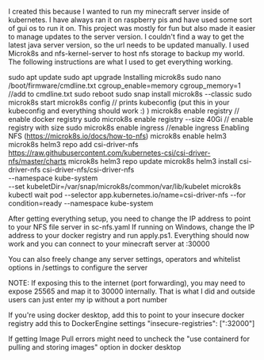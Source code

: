 I created this because I wanted to run my minecraft server inside of kubernetes. I have always ran it on raspberry pis and have used some sort of gui os to run it on. 
This project was mostly for fun but also made it easier to manage updates to the server version. I couldn't find a way to get the latest java server version, so the url needs to be updated manually.
I used Microk8s and nfs-kernel-server to host nfs storage to backup my world. The following instructions are what I used to get everything working.

sudo apt update
sudo apt upgrade
Installing microk8s
sudo nano /boot/firmware/cmdline.txt
cgroup_enable=memory cgroup_memory=1 //add to cmdline.txt
sudo reboot
sudo snap install microk8s --classic
sudo microk8s start
microk8s config // prints kubeconfig (put this in your kubeconfig and everything should work :) )
microk8s enable registry // enable docker registry
sudo microk8s enable registry --size 40Gi // enable registry with size
sudo microk8s enable ingress //enable ingress
Enabling NFS (https://microk8s.io/docs/how-to-nfs)
microk8s enable helm3
microk8s helm3 repo add csi-driver-nfs https://raw.githubusercontent.com/kubernetes-csi/csi-driver-nfs/master/charts
microk8s helm3 repo update
microk8s helm3 install csi-driver-nfs csi-driver-nfs/csi-driver-nfs \
    --namespace kube-system \
    --set kubeletDir=/var/snap/microk8s/common/var/lib/kubelet
microk8s kubectl wait pod --selector app.kubernetes.io/name=csi-driver-nfs --for condition=ready --namespace kube-system

After getting everything setup, you need to change the IP address to point to your NFS file server in sc-nfs.yaml
If running on Windows, change the IP address to your docker registry and run apply.ps1. Everything should now work and you can connect to your minecraft server at <yourIp>:30000

You can also freely change any server settings, operators and whitelist options in /settings to configure the server

NOTE: If exposing this to the internet (port forwarding), you may need to expose 25565 and map it to 30000 internally. That is what I did and outside users can just enter my ip without a port number

If you're using docker desktop, add this to point to your insecure docker registry
add this to DockerEngine settings "insecure-registries": ["<yourIp>:32000"]

If getting Image Pull errors might need to uncheck the "use containerd for pulling and storing images" option in docker desktop
